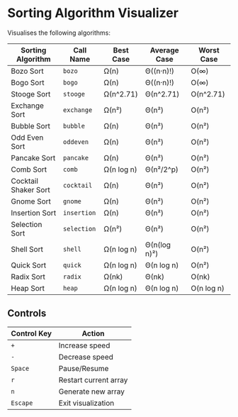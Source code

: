 # Sorting Algorithm Visualizer

Visualises the following algorithms:

| Sorting Algorithm    | Call Name   | Best Case  | Average Case | Worst Case |
| -------------------- | ----------- | ---------- | ------------ | ---------- |
| Bozo Sort            | `bozo`      | Ω(n)       | Θ((n·n)!)    | O(∞)       |
| Bogo Sort            | `bogo`      | Ω(n)       | Θ((n·n)!)    | O(∞)       |
| Stooge Sort          | `stooge`    | Ω(n^2.71)  | Θ(n^2.71)    | O(n^2.71)  |
| Exchange Sort        | `exchange`  | Ω(n²)      | Θ(n²)        | O(n²)      |
| Bubble Sort          | `bubble`    | Ω(n)       | Θ(n²)        | O(n²)      |
| Odd Even Sort        | `oddeven`   | Ω(n)       | Θ(n²)        | O(n²)      |
| Pancake Sort         | `pancake`   | Ω(n)       | Θ(n²)        | O(n²)      |
| Comb Sort            | `comb`      | Ω(n log n) | Θ(n²/2^p)    | O(n²)      |
| Cocktail Shaker Sort | `cocktail`  | Ω(n)       | Θ(n²)        | O(n²)      |
| Gnome Sort           | `gnome`     | Ω(n)       | Θ(n²)        | O(n²)      |
| Insertion Sort       | `insertion` | Ω(n)       | Θ(n²)        | O(n²)      |
| Selection Sort       | `selection` | Ω(n²)      | Θ(n²)        | O(n²)      |
| Shell Sort           | `shell`     | Ω(n log n) | Θ(n(log n)²) | O(n²)      |
| Quick Sort           | `quick`     | Ω(n log n) | Θ(n log n)   | O(n²)      |
| Radix Sort           | `radix`     | Ω(nk)      | Θ(nk)        | O(nk)      |
| Heap Sort            | `heap`      | Ω(n log n) | Θ(n log n)   | O(n log n) |

## Controls

| **Control Key** | **Action**            |
| --------------- | --------------------- |
| `+`             | Increase speed        |
| `-`             | Decrease speed        |
| `Space`         | Pause/Resume          |
| `r`             | Restart current array |
| `n`             | Generate new array    |
| `Escape`        | Exit visualization    |
